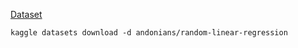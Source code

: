 [Dataset](https://www.kaggle.com/andonians/random-linear-regression)

```kaggle datasets download -d andonians/random-linear-regression```